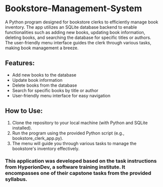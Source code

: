 # Bookstore-Management-System
A Python program designed for bookstore clerks to efficiently manage book inventory. The app utilizes an SQLite database backend to enable functionalities such as adding new books, updating book information, deleting books, and searching the database for specific titles or authors. The user-friendly menu interface guides the clerk through various tasks, making book management a breeze.

## Features:
* Add new books to the database
* Update book information
* Delete books from the database
* Search for specific books by title or author
* User-friendly menu interface for easy navigation
  
## How to Use:
1. Clone the repository to your local machine (with Python and SQLite installed).
2. Run the program using the provided Python script (e.g., bookstore_clerk_app.py).
3. The menu will guide you through various tasks to manage the bookstore's inventory effectively.

### This application was developed based on the task instructions from HyperionDev, a software training institute. It encompasses one of their capstone tasks from the provided syllabus.
